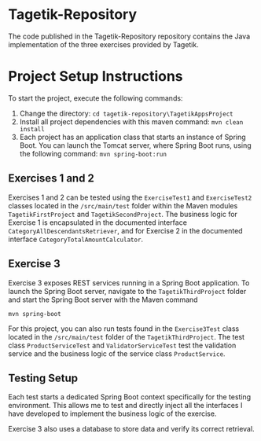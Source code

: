 # Tagetik-Repository

The code published in the Tagetik-Repository repository contains the Java implementation of the three exercises provided by Tagetik.

# Project Setup Instructions

To start the project, execute the following commands:

1. Change the directory:
   `cd tagetik-repository\TagetikAppsProject`
2. Install all project dependencies with this maven command:
   `mvn clean install`
3. Each project has an application class that starts an instance of Spring Boot. You can launch the Tomcat server, where Spring Boot runs, using the following command:
   `mvn spring-boot:run`

## Exercises 1 and 2

Exercises 1 and 2 can be tested using the `ExerciseTest1` and `ExerciseTest2` classes located in the `/src/main/test` folder within the Maven modules `TagetikFirstProject` and `TagetikSecondProject`. The business logic for Exercise 1 is encapsulated in the documented interface `CategoryAllDescendantsRetriever`, and for Exercise 2 in the documented interface `CategoryTotalAmountCalculator`.

## Exercise 3

Exercise 3 exposes REST services running in a Spring Boot application. To launch the Spring Boot server, navigate to the `TagetikThirdProject` folder and start the Spring Boot server with the Maven command 

`mvn spring-boot`

For this project, you can also run tests found in the `Exercise3Test` class located in the `/src/main/test` folder of the `TagetikThirdProject`. The test class `ProductServiceTest` and `ValidatorServiceTest`
test the validation service and the business logic of the service class `ProductService`. 

## Testing Setup
Each test starts a dedicated Spring Boot context specifically for the testing environment. This allows me to test and directly inject all the interfaces I have developed to implement the business logic of the exercise.

Exercise 3 also uses a database to store data and verify its correct retrieval.